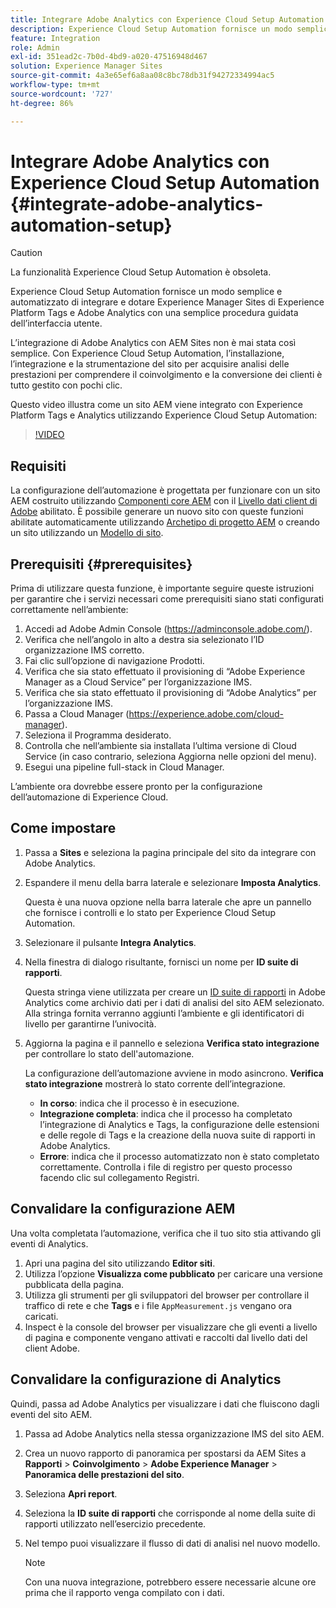 ```yaml
---
title: Integrare Adobe Analytics con Experience Cloud Setup Automation
description: Experience Cloud Setup Automation fornisce un modo semplice e automatizzato di integrare e dotare Experience Manager Sites di Experience Platform Tags e Adobe Analytics con una semplice procedura guidata dell’interfaccia utente. Scopri come utilizzare la configurazione automatica con il tuo sito.
feature: Integration
role: Admin
exl-id: 351ead2c-7b0d-4bd9-a020-47516948d467
solution: Experience Manager Sites
source-git-commit: 4a3e65ef6a8aa08c8bc78db31f94272334994ac5
workflow-type: tm+mt
source-wordcount: '727'
ht-degree: 86%

---
```


# Integrare Adobe Analytics con Experience Cloud Setup Automation {#integrate-adobe-analytics-automation-setup}

>[!CAUTION]
>
>La funzionalità Experience Cloud Setup Automation è obsoleta.

Experience Cloud Setup Automation fornisce un modo semplice e automatizzato di integrare e dotare Experience Manager Sites di Experience Platform Tags e Adobe Analytics con una semplice procedura guidata dell’interfaccia utente.

L’integrazione di Adobe Analytics con AEM Sites non è mai stata così semplice. Con Experience Cloud Setup Automation, l’installazione, l’integrazione e la strumentazione del sito per acquisire analisi delle prestazioni per comprendere il coinvolgimento e la conversione dei clienti è tutto gestito con pochi clic.

Questo video illustra come un sito AEM viene integrato con Experience Platform Tags e Analytics utilizzando Experience Cloud Setup Automation:

>[!VIDEO](https://video.tv.adobe.com/v/345372/?quality=12)

## Requisiti 

La configurazione dell’automazione è progettata per funzionare con un sito AEM costruito utilizzando [Componenti core AEM](https://experienceleague.adobe.com/docs/experience-manager-core-components/using/introduction.html?lang=it) con il [Livello dati client di Adobe](https://experienceleague.adobe.com/docs/experience-manager-core-components/using/developing/data-layer/overview.html?lang=it) abilitato. È possibile generare un nuovo sito con queste funzioni abilitate automaticamente utilizzando [Archetipo di progetto AEM](https://experienceleague.adobe.com/docs/experience-manager-core-components/using/developing/archetype/overview.html?lang=it) o creando un sito utilizzando un [Modello di sito](/help/journey-sites/quick-site/create-site.md).

## Prerequisiti {#prerequisites}

Prima di utilizzare questa funzione, è importante seguire queste istruzioni per garantire che i servizi necessari come prerequisiti siano stati configurati correttamente nell’ambiente:

1. Accedi ad Adobe Admin Console (https://adminconsole.adobe.com/).
1. Verifica che nell’angolo in alto a destra sia selezionato l’ID organizzazione IMS corretto.
1. Fai clic sull’opzione di navigazione Prodotti.
1. Verifica che sia stato effettuato il provisioning di “Adobe Experience Manager as a Cloud Service” per l’organizzazione IMS.
1. Verifica che sia stato effettuato il provisioning di “Adobe Analytics” per l’organizzazione IMS.
1. Passa a Cloud Manager (https://experience.adobe.com/cloud-manager).
1. Seleziona il Programma desiderato.
1. Controlla che nell’ambiente sia installata l’ultima versione di Cloud Service (in caso contrario, seleziona Aggiorna nelle opzioni del menu).
1. Esegui una pipeline full-stack in Cloud Manager.

L’ambiente ora dovrebbe essere pronto per la configurazione dell’automazione di Experience Cloud.

## Come impostare

1. Passa a **Sites** e seleziona la pagina principale del sito da integrare con Adobe Analytics.
1. Espandere il menu della barra laterale e selezionare **Imposta Analytics**.

   Questa è una nuova opzione nella barra laterale che apre un pannello che fornisce i controlli e lo stato per Experience Cloud Setup Automation.
1. Selezionare il pulsante **Integra Analytics**.
1. Nella finestra di dialogo risultante, fornisci un nome per **ID suite di rapporti**.

   Questa stringa viene utilizzata per creare un [ID suite di rapporti](https://experienceleague.adobe.com/docs/analytics/admin/manage-report-suites/new-report-suite/t-create-a-report-suite.html?lang=it) in Adobe Analytics come archivio dati per i dati di analisi del sito AEM selezionato. Alla stringa fornita verranno aggiunti l’ambiente e gli identificatori di livello per garantirne l’univocità.

1. Aggiorna la pagina e il pannello e seleziona **Verifica stato integrazione** per controllare lo stato dell&#39;automazione.

   La configurazione dell’automazione avviene in modo asincrono. **Verifica stato integrazione** mostrerà lo stato corrente dell’integrazione.

   * **In corso**: indica che il processo è in esecuzione.
   * **Integrazione completa**: indica che il processo ha completato l’integrazione di Analytics e Tags, la configurazione delle estensioni e delle regole di Tags e la creazione della nuova suite di rapporti in Adobe Analytics.
   * **Errore**: indica che il processo automatizzato non è stato completato correttamente. Controlla i file di registro per questo processo facendo clic sul collegamento Registri.

## Convalidare la configurazione AEM

Una volta completata l’automazione, verifica che il tuo sito stia attivando gli eventi di Analytics.

1. Apri una pagina del sito utilizzando **Editor siti**.
1. Utilizza l’opzione **Visualizza come pubblicato** per caricare una versione pubblicata della pagina.
1. Utilizza gli strumenti per gli sviluppatori del browser per controllare il traffico di rete e che **Tags** e i file `AppMeasurement.js` vengano ora caricati.
1. Inspect è la console del browser per visualizzare che gli eventi a livello di pagina e componente vengano attivati e raccolti dal livello dati del client Adobe.

## Convalidare la configurazione di Analytics

Quindi, passa ad Adobe Analytics per visualizzare i dati che fluiscono dagli eventi del sito AEM.

1. Passa ad Adobe Analytics nella stessa organizzazione IMS del sito AEM.
1. Crea un nuovo rapporto di panoramica per spostarsi da AEM Sites a **Rapporti** > **Coinvolgimento** > **Adobe Experience Manager** > **Panoramica delle prestazioni del sito**.
1. Seleziona **Apri report**.
1. Seleziona la **ID suite di rapporti** che corrisponde al nome della suite di rapporti utilizzato nell’esercizio precedente.
1. Nel tempo puoi visualizzare il flusso di dati di analisi nel nuovo modello.

   >[!NOTE]
   >
   > Con una nuova integrazione, potrebbero essere necessarie alcune ore prima che il rapporto venga compilato con i dati.
